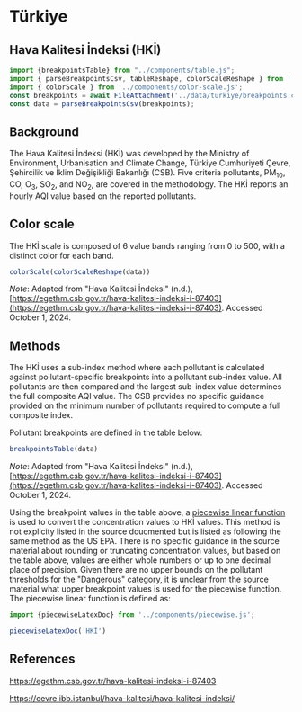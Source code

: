 
# Türkiye

## Hava Kalitesi İndeksi (HKİ)

```js
import {breakpointsTable} from "../components/table.js";
import { parseBreakpointsCsv, tableReshape, colorScaleReshape } from '../utils/utils.js';
import { colorScale } from '../components/color-scale.js';
const breakpoints = await FileAttachment('../data/turkiye/breakpoints.csv').text();
const data = parseBreakpointsCsv(breakpoints);
```

## Background

The Hava Kalitesi İndeksi (HKİ) was developed by the Ministry of Environment, Urbanisation and Climate Change, Türkiye Cumhuriyeti Çevre, Şehircilik ve İklim Değişikliği Bakanlığı (CSB). Five criteria pollutants, PM<sub>10</sub>, CO, O<sub>3</sub>, SO<sub>2</sub>, and NO<sub>2</sub>, are covered in the methodology. The HKİ reports an hourly AQI value based on the reported pollutants.

## Color scale

The HKİ scale is composed of 6 value bands ranging from 0 to 500, with a distinct color for each band.

```js
colorScale(colorScaleReshape(data))
```

_Note_: Adapted from "Hava Kalitesi İndeksi" (n.d.), [https://egethm.csb.gov.tr/hava-kalitesi-indeksi-i-87403](https://egethm.csb.gov.tr/hava-kalitesi-indeksi-i-87403). Accessed October 1, 2024.

## Methods

The HKİ uses a sub-index method where each pollutant is calculated against pollutant-specific breakpoints into a pollutant sub-index value. All pollutants are then compared and the largest sub-index value determines the full composite AQI value. The CSB provides no specific guidance provided on the minimum number of pollutants required to compute a full composite index.

Pollutant breakpoints are defined in the table below:

```js
breakpointsTable(data)
```

_Note_: Adapted from "Hava Kalitesi İndeksi" (n.d.), [https://egethm.csb.gov.tr/hava-kalitesi-indeksi-i-87403](https://egethm.csb.gov.tr/hava-kalitesi-indeksi-i-87403). Accessed October 1, 2024.

Using the breakpoint values in the table above, a [piecewise linear function](/methods#piecewise-linear-function) is used to convert the concentration values to HKİ values. This method is not explicity listed in the source doucmented but is listed as following the same method as the US EPA. There is no specific guidance in the source material about rounding or truncating concentration values, but based on the table above, values are either whole numbers or up to one decimal place of precision. Given there are no upper bounds on the pollutant thresholds for the "Dangerous" category, it is unclear from the source material what upper breakpoint values is used for the piecewise function. The piecewise linear function is defined as:

```js
import {piecewiseLatexDoc} from '../components/piecewise.js';
```

```js
piecewiseLatexDoc('HKİ')
```

## References

https://egethm.csb.gov.tr/hava-kalitesi-indeksi-i-87403

https://cevre.ibb.istanbul/hava-kalitesi/hava-kalitesi-indeksi/
